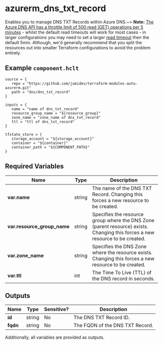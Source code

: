 # azurerm_dns_txt_record

Enables you to manage DNS TXT Records within Azure DNS.~> **Note:** [The Azure DNS API has a throttle limit of 500 read (GET) operations per 5 minutes](https://docs.microsoft.com/azure/azure-resource-manager/management/request-limits-and-throttling#network-throttling) - whilst the default read timeouts will work for most cases - in larger configurations you may need to set a larger [read timeout](https://www.terraform.io/language/resources/syntax#operation-timeouts) then the default 5min. Although, we'd generally recommend that you split the resources out into smaller Terraform configurations to avoid the problem entirely.

## Example `component.hclt`

```hcl
source = {
   repo = "https://github.com/jumidev/terraform-modules-auto-azurerm.git" 
   path = "dns/dns_txt_record" 
}

inputs = {
   name = "name of dns_txt_record" 
   resource_group_name = "${resource_group}" 
   zone_name = "zone_name of dns_txt_record" 
   ttl = "ttl of dns_txt_record" 
}

tfstate_store = {
   storage_account = "${storage_account}" 
   container = "${container}" 
   container_path = "${COMPONENT_PATH}" 
}

```

## Required Variables

| Name | Type |  Description |
| ---- | --------- |  ----------- |
| **var.name** | string |  The name of the DNS TXT Record. Changing this forces a new resource to be created. | 
| **var.resource_group_name** | string |  Specifies the resource group where the DNS Zone (parent resource) exists. Changing this forces a new resource to be created. | 
| **var.zone_name** | string |  Specifies the DNS Zone where the resource exists. Changing this forces a new resource to be created. | 
| **var.ttl** | int |  The Time To Live (TTL) of the DNS record in seconds. | 



## Outputs

| Name | Type | Sensitive? | Description |
| ---- | ---- | --------- | --------- |
| **id** | string | No  | The DNS TXT Record ID. | 
| **fqdn** | string | No  | The FQDN of the DNS TXT Record. | 

Additionally, all variables are provided as outputs.
